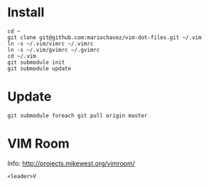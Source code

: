 Install
========

    cd ~
    git clone git@github.com:mariochavez/vim-dot-files.git ~/.vim
    ln -s ~/.vim/vimrc ~/.vimrc
    ln -s ~/.vim/gvimrc ~/.gvimrc
    cd ~/.vim
    git submodule init
    git submodule update

Update
========

    git submodule foreach git pull origin master


VIM Room
==========
Info: http://projects.mikewest.org/vimroom/

    <leader>V
